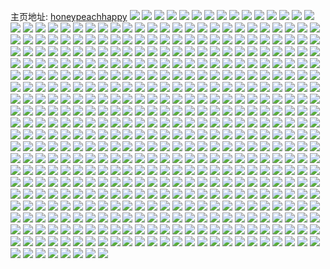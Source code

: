 主页地址: [honeypeachhappy](https://weibo.com/u/2913910483) 
![](https://wx4.sinaimg.cn/mw2000/adaebed3ly1gz2av16hdkj21ho1zk7wi.jpg) 
![](https://wx4.sinaimg.cn/mw2000/adaebed3ly1gz2av2di3fj21ho1zk4qq.jpg) 
![](https://wx4.sinaimg.cn/mw2000/adaebed3ly1gz2av3oim6j21ho1zk7wi.jpg) 
![](https://wx4.sinaimg.cn/mw2000/adaebed3ly1gz2av4x5hkj21ho1zk7wi.jpg) 
![](https://wx4.sinaimg.cn/mw2000/adaebed3ly1gz2av639dej21ho1zk4qq.jpg) 
![](https://wx4.sinaimg.cn/mw2000/adaebed3ly1gz2av7athgj21ho1zk7wi.jpg) 
![](https://wx4.sinaimg.cn/mw2000/adaebed3ly1gz2av8bi6wj21ho1zk7wi.jpg) 
![](https://wx4.sinaimg.cn/mw2000/adaebed3ly1gz2ata7w0aj21ho213b2a.jpg) 
![](https://wx4.sinaimg.cn/mw2000/adaebed3ly1gz2atb96j6j21ho20x7wi.jpg) 
![](https://wx4.sinaimg.cn/mw2000/adaebed3ly1gz2atcha8rj21ho20cb2a.jpg) 
![](https://wx4.sinaimg.cn/mw2000/adaebed3ly1gz2atdkaduj21ho20l7wi.jpg) 
![](https://wx4.sinaimg.cn/mw2000/adaebed3ly1gz2ateqbjwj21ho1zke82.jpg) 
![](https://wx4.sinaimg.cn/mw2000/adaebed3ly1gz2atg0pi6j21ho2077wi.jpg) 
![](https://wx4.sinaimg.cn/mw2000/adaebed3ly1gz2ath4sctj21ho1zvb2a.jpg) 
![](https://wx4.sinaimg.cn/mw2000/adaebed3ly1gz2atibysvj21ho1zke82.jpg) 
![](https://wx4.sinaimg.cn/mw2000/adaebed3ly1gz2atjkuk2j21ho1zke82.jpg) 
![](https://wx4.sinaimg.cn/mw2000/adaebed3ly1gz2atkq3j9j21ho1zkb2a.jpg) 
![](https://wx4.sinaimg.cn/mw2000/adaebed3ly1gz2at8uytdj21ho1zke82.jpg) 
![](https://wx4.sinaimg.cn/mw2000/adaebed3ly1gyx2wibv0uj20u014046z.jpg) 
![](https://wx4.sinaimg.cn/mw2000/adaebed3ly1gyx2witg16j20u014oguy.jpg) 
![](https://wx4.sinaimg.cn/mw2000/adaebed3ly1gyx2wjc96gj20u0158129.jpg) 
![](https://wx4.sinaimg.cn/mw2000/adaebed3ly1gyx2wjy670j20u0140aid.jpg) 
![](https://wx4.sinaimg.cn/mw2000/adaebed3ly1gyx2wkhieoj20u01407dk.jpg) 
![](https://wx4.sinaimg.cn/mw2000/adaebed3ly1gyx2wl2358j20u014cn6e.jpg) 
![](https://wx4.sinaimg.cn/mw2000/adaebed3ly1gyx2wma5zhj20u0145tho.jpg) 
![](https://wx4.sinaimg.cn/mw2000/adaebed3ly1gyx2wlq2szj20u01477d6.jpg) 
![](https://wx4.sinaimg.cn/mw2000/adaebed3ly1gyx2whtdk5j20u0140dpb.jpg) 
![](https://wx4.sinaimg.cn/mw2000/adaebed3ly1gymwh5ajcaj21ho1zknpd.jpg) 
![](https://wx4.sinaimg.cn/mw2000/adaebed3ly1gymwh6wf1zj21zk1zknpe.jpg) 
![](https://wx4.sinaimg.cn/mw2000/adaebed3ly1gymwh7xrtoj22c03401kz.jpg) 
![](https://wx4.sinaimg.cn/mw2000/adaebed3ly1gymwhah7hyj21ho1xsnpd.jpg) 
![](https://wx4.sinaimg.cn/mw2000/adaebed3ly1gymwhc6vxlj21ho21qu0x.jpg) 
![](https://wx4.sinaimg.cn/mw2000/adaebed3ly1gymwhd6sstj21gk1u6e81.jpg) 
![](https://wx4.sinaimg.cn/mw2000/adaebed3ly1gymwhfyi2oj21ca1zkqv5.jpg) 
![](https://wx4.sinaimg.cn/mw2000/adaebed3ly1gymwhheeu9j21ho1zkb29.jpg) 
![](https://wx4.sinaimg.cn/mw2000/adaebed3ly1gymwhj451bj21g220gu0x.jpg) 
![](https://wx4.sinaimg.cn/mw2000/adaebed3ly1gymwhkaegbj218w1vtx6p.jpg) 
![](https://wx4.sinaimg.cn/mw2000/adaebed3ly1gymwh44b2hj21bs1xcx6p.jpg) 
![](https://wx4.sinaimg.cn/mw2000/adaebed3ly1gymwhlkc6ej21b61wo4qq.jpg) 
![](https://wx4.sinaimg.cn/mw2000/adaebed3ly1gymwhn9x2ej22c03401ky.jpg) 
![](https://wx4.sinaimg.cn/mw2000/adaebed3ly1gymwhp7kccj21ho1zku0y.jpg) 
![](https://wx4.sinaimg.cn/mw2000/adaebed3ly1gymwhqhhgwj21zk1honpd.jpg) 
![](https://wx4.sinaimg.cn/mw2000/adaebed3ly1gylcbeze08j20u00u0438.jpg) 
![](https://wx4.sinaimg.cn/mw2000/adaebed3ly1gylcbffxeej20u0140gtf.jpg) 
![](https://wx4.sinaimg.cn/mw2000/adaebed3ly1gylcbg49euj20u0140qax.jpg) 
![](https://wx4.sinaimg.cn/mw2000/adaebed3ly1gylcbgl6cej20u00u0tg7.jpg) 
![](https://wx4.sinaimg.cn/mw2000/adaebed3ly1gylcbgw158j20u0140dmo.jpg) 
![](https://wx4.sinaimg.cn/mw2000/adaebed3ly1gylcbh9c34j20u0140grd.jpg) 
![](https://wx4.sinaimg.cn/mw2000/adaebed3ly1gylcbhzxrjj20u0140dmc.jpg) 
![](https://wx4.sinaimg.cn/mw2000/adaebed3ly1gylcbe3hlaj20u01450z3.jpg) 
![](https://wx4.sinaimg.cn/mw2000/adaebed3ly1gylcbjj54xj20u0140ahv.jpg) 
![](https://wx4.sinaimg.cn/mw2000/adaebed3ly1gylcbjtl5oj20u0140n3l.jpg) 
![](https://wx4.sinaimg.cn/mw2000/adaebed3ly1gylcbk5t0sj20u0140n4j.jpg) 
![](https://wx4.sinaimg.cn/mw2000/adaebed3ly1gylcbkj0xhj20u0140dms.jpg) 
![](https://wx4.sinaimg.cn/mw2000/adaebed3ly1gylcbl0pb3j20u0140wm5.jpg) 
![](https://wx4.sinaimg.cn/mw2000/adaebed3ly1gylcblhglpj20u0140460.jpg) 
![](https://wx4.sinaimg.cn/mw2000/adaebed3ly1gylcbj8chgj20u014010b.jpg) 
![](https://wx4.sinaimg.cn/mw2000/adaebed3ly1gylcbm0jbbj20u016bwms.jpg) 
![](https://wx4.sinaimg.cn/mw2000/adaebed3ly1gyko7kwu86j20n00j9tcg.jpg) 
![](https://wx4.sinaimg.cn/mw2000/adaebed3ly1gyko7k7uopj22c03401ky.jpg) 
![](https://wx4.sinaimg.cn/mw2000/adaebed3ly1gyk0ybn90pj21ho1zk1ky.jpg) 
![](https://wx4.sinaimg.cn/mw2000/adaebed3ly1gyj5e55davj20n01dse53.jpg) 
![](https://wx4.sinaimg.cn/mw2000/adaebed3ly1gyj5e6khyvj21ho1zkb29.jpg) 
![](https://wx4.sinaimg.cn/mw2000/adaebed3ly1gyj5e8d5tlj21ho1zku0x.jpg) 
![](https://wx4.sinaimg.cn/mw2000/adaebed3ly1gyj5e98u88j212q1pr4qp.jpg) 
![](https://wx4.sinaimg.cn/mw2000/adaebed3ly1gyj5eaz31cj21ho21cu0x.jpg) 
![](https://wx4.sinaimg.cn/mw2000/adaebed3ly1gyj5ebdvr4j20ld0z9ahq.jpg) 
![](https://wx4.sinaimg.cn/mw2000/adaebed3ly1gyj5ebo5afj20n010ujzz.jpg) 
![](https://wx4.sinaimg.cn/mw2000/adaebed3ly1gyj5ec3x19j20n010w7ew.jpg) 
![](https://wx4.sinaimg.cn/mw2000/adaebed3ly1gyj5ecycf3j234033ye82.jpg) 
![](https://wx4.sinaimg.cn/mw2000/adaebed3ly1gyj5edfhq2j20m510sqc4.jpg) 
![](https://wx4.sinaimg.cn/mw2000/adaebed3ly1gyj5eeo9pnj21d51uikjl.jpg) 
![](https://wx4.sinaimg.cn/mw2000/adaebed3ly1gyj5ef0xylj20n011lqay.jpg) 
![](https://wx4.sinaimg.cn/mw2000/adaebed3ly1gyi4khvpvij21ho1zkhdu.jpg) 
![](https://wx4.sinaimg.cn/mw2000/adaebed3ly1gyi4kj8hvrj21ho1zk4qq.jpg) 
![](https://wx4.sinaimg.cn/mw2000/adaebed3ly1gyi4kla1hoj21ho1zkb2a.jpg) 
![](https://wx4.sinaimg.cn/mw2000/adaebed3ly1gyi4kml6lkj21ho1zk7wi.jpg) 
![](https://wx4.sinaimg.cn/mw2000/adaebed3ly1gyi4ko2i7qj20n01dstvq.jpg) 
![](https://wx4.sinaimg.cn/mw2000/adaebed3ly1gyi4kpp6p3j21ho1zke82.jpg) 
![](https://wx4.sinaimg.cn/mw2000/adaebed3ly1gyi4kr8abuj21ho1zkkjm.jpg) 
![](https://wx4.sinaimg.cn/mw2000/adaebed3ly1gyi4ksthfnj21ho1zku0y.jpg) 
![](https://wx4.sinaimg.cn/mw2000/adaebed3ly1gyi4kuxjfkj21ho1zk1kz.jpg) 
![](https://wx4.sinaimg.cn/mw2000/adaebed3ly1gyi4kw9ul0j215p1t1kjl.jpg) 
![](https://wx4.sinaimg.cn/mw2000/adaebed3ly1gyi4kxhtj7j21b31zkb2a.jpg) 
![](https://wx4.sinaimg.cn/mw2000/adaebed3ly1gyi4kfvxfmj21f61v17wi.jpg) 
![](https://wx4.sinaimg.cn/mw2000/adaebed3ly1gyi4kyzz31j21ho1zk4qq.jpg) 
![](https://wx4.sinaimg.cn/mw2000/adaebed3ly1gyi4l10r30j21ho1zku0y.jpg) 
![](https://wx4.sinaimg.cn/mw2000/adaebed3ly1gyi4l3i2rcj21ho1zku0y.jpg) 
![](https://wx4.sinaimg.cn/mw2000/adaebed3ly1gyi4l543wij21h81zkx6q.jpg) 
![](https://wx4.sinaimg.cn/mw2000/adaebed3ly1gyi4l6iyesj22c033y4qt.jpg) 
![](https://wx4.sinaimg.cn/mw2000/adaebed3ly1gyi4l834qmj22c033y7wl.jpg) 
![](https://wx4.sinaimg.cn/mw2000/adaebed3ly1gygue0c2g7j21ho1zkhdu.jpg) 
![](https://wx4.sinaimg.cn/mw2000/adaebed3ly1gygue1ouhbj21ho1zkqv6.jpg) 
![](https://wx4.sinaimg.cn/mw2000/adaebed3ly1gygue3z9dej21ho1zkhdu.jpg) 
![](https://wx4.sinaimg.cn/mw2000/adaebed3ly1gygue5c3n7j21ho1zk4qq.jpg) 
![](https://wx4.sinaimg.cn/mw2000/adaebed3ly1gygue719nxj21ho1zke82.jpg) 
![](https://wx4.sinaimg.cn/mw2000/adaebed3ly1gygueap5eij21ho1zkhdu.jpg) 
![](https://wx4.sinaimg.cn/mw2000/adaebed3ly1gyguec839nj21ho1zkqv6.jpg) 
![](https://wx4.sinaimg.cn/mw2000/adaebed3ly1gyguednx8tj21dl1uw7wi.jpg) 
![](https://wx4.sinaimg.cn/mw2000/adaebed3ly1gygueeqgaaj21dg1eix6p.jpg) 
![](https://wx4.sinaimg.cn/mw2000/adaebed3ly1gygue971u0j21ho1zk4qr.jpg) 
![](https://wx4.sinaimg.cn/mw2000/adaebed3ly1gyguefk52vj21ho1zk1ky.jpg) 
![](https://wx4.sinaimg.cn/mw2000/adaebed3ly1gyguegwihcj21ho1zke82.jpg) 
![](https://wx4.sinaimg.cn/mw2000/adaebed3ly1gygueiwft5j21ho1zkqv6.jpg) 
![](https://wx4.sinaimg.cn/mw2000/adaebed3ly1gygudytd40j20yd19t1kx.jpg) 
![](https://wx4.sinaimg.cn/mw2000/adaebed3ly1gyguekk0nrj21ba1vt7wh.jpg) 
![](https://wx4.sinaimg.cn/mw2000/adaebed3ly1gyguemjjauj21ho1zkx6q.jpg) 
![](https://wx4.sinaimg.cn/mw2000/adaebed3ly1gyguenpj24j21dc1vtkjm.jpg) 
![](https://wx4.sinaimg.cn/mw2000/adaebed3ly1gyguep80ysj21ho1zk1kz.jpg) 
![](https://wx4.sinaimg.cn/mw2000/adaebed3ly1gygdz5tpilj20hs0hsjsk.jpg) 
![](https://wx4.sinaimg.cn/mw2000/adaebed3ly1gyeq3l6ogyj21ho1zknpd.jpg) 
![](https://wx4.sinaimg.cn/mw2000/adaebed3ly1gyeq3m6enoj21ho1zkx6p.jpg) 
![](https://wx4.sinaimg.cn/mw2000/adaebed3ly1gyeq3n4v14j22c0340kjl.jpg) 
![](https://wx4.sinaimg.cn/mw2000/adaebed3ly1gyeq3jwa1yj22c02c0qv6.jpg) 
![](https://wx4.sinaimg.cn/mw2000/adaebed3ly1gyeq3o3qy5j21ho1zknpd.jpg) 
![](https://wx4.sinaimg.cn/mw2000/adaebed3ly1gyeq49mu4wj22c0340kjl.jpg) 
![](https://wx4.sinaimg.cn/mw2000/adaebed3ly1gyeb6j0ss4j21hn21qb2a.jpg) 
![](https://wx4.sinaimg.cn/mw2000/adaebed3ly1gyeb6rgu63j21hn1zknpe.jpg) 
![](https://wx4.sinaimg.cn/mw2000/adaebed3ly1gyeb6vk1byj21hn20gu0x.jpg) 
![](https://wx4.sinaimg.cn/mw2000/adaebed3ly1gyeb6z0pzlj21hn1zkkjl.jpg) 
![](https://wx4.sinaimg.cn/mw2000/adaebed3ly1gyeb74v0p1j21hn1zkqv7.jpg) 
![](https://wx4.sinaimg.cn/mw2000/adaebed3ly1gyeb78mkeyj23402c0hdw.jpg) 
![](https://wx4.sinaimg.cn/mw2000/adaebed3ly1gyeb7cytyej23402c04qt.jpg) 
![](https://wx4.sinaimg.cn/mw2000/adaebed3ly1gyeb7gy9elj22c0340npg.jpg) 
![](https://wx4.sinaimg.cn/mw2000/adaebed3ly1gyeb7jp5i1j22c03401ky.jpg) 
![](https://wx4.sinaimg.cn/mw2000/adaebed3ly1gyeb6mj4tej22c0340kjn.jpg) 
![](https://wx4.sinaimg.cn/mw2000/adaebed3ly1gydduph8eoj21ho1zk7wi.jpg) 
![](https://wx4.sinaimg.cn/mw2000/adaebed3ly1gyd8eqgeoyj22c03401l2.jpg) 
![](https://wx4.sinaimg.cn/mw2000/adaebed3ly1gyd8ettu3uj22c0340x6r.jpg) 
![](https://wx4.sinaimg.cn/mw2000/adaebed3ly1gyd8ewg8woj22c0340b2c.jpg) 
![](https://wx4.sinaimg.cn/mw2000/adaebed3ly1gyd8f0pte1j22c0340u11.jpg) 
![](https://wx4.sinaimg.cn/mw2000/adaebed3ly1gyd8f42xrqj21ho1zke82.jpg) 
![](https://wx4.sinaimg.cn/mw2000/adaebed3ly1gyd8f7gnt3j21ho1zkb2a.jpg) 
![](https://wx4.sinaimg.cn/mw2000/adaebed3ly1gyd8emtpzcj21h01vlkjm.jpg) 
![](https://wx4.sinaimg.cn/mw2000/adaebed3ly1gyd8fb1w5ej21ho1zku0y.jpg) 
![](https://wx4.sinaimg.cn/mw2000/adaebed3ly1gyd8fdyx1zj21e41uwqv5.jpg) 
![](https://wx4.sinaimg.cn/mw2000/adaebed3ly1gyd8fhinc5j21ho1zk4qq.jpg) 
![](https://wx4.sinaimg.cn/mw2000/adaebed3ly1gyd8fkm88dj21ho1zk1ky.jpg) 
![](https://wx4.sinaimg.cn/mw2000/adaebed3ly1gyd8fnk4qlj21ag1xsx6p.jpg) 
![](https://wx4.sinaimg.cn/mw2000/adaebed3ly1gyd8fq51mhj22c033yqv7.jpg) 
![](https://wx4.sinaimg.cn/mw2000/adaebed3ly1gyd8ftvr0zj22c0340b2d.jpg) 
![](https://wx4.sinaimg.cn/mw2000/adaebed3ly1gyd8fxu5jbj21ho1zk7wi.jpg) 
![](https://wx4.sinaimg.cn/mw2000/adaebed3ly1gyd8fzz7ixj217z1lw7wh.jpg) 
![](https://wx4.sinaimg.cn/mw2000/adaebed3ly1gyd8g3wh95j21ho20ve82.jpg) 
![](https://wx4.sinaimg.cn/mw2000/adaebed3ly1gyd8eisc57j21ho1zkqv6.jpg) 
![](https://wx4.sinaimg.cn/mw2000/adaebed3ly1gyc3gu6yr0j21ho1zkx6p.jpg) 
![](https://wx4.sinaimg.cn/mw2000/adaebed3ly1gyc3gx4eqwj21ho1zku0x.jpg) 
![](https://wx4.sinaimg.cn/mw2000/adaebed3ly1gyc3h0paccj21ho1zk4qq.jpg) 
![](https://wx4.sinaimg.cn/mw2000/adaebed3ly1gyc3h3pn42j21ho1zk4qq.jpg) 
![](https://wx4.sinaimg.cn/mw2000/adaebed3ly1gyc3h6s1dsj21ho1zku0x.jpg) 
![](https://wx4.sinaimg.cn/mw2000/adaebed3ly1gyc3h9ocnrj21gy1ybu0x.jpg) 
![](https://wx4.sinaimg.cn/mw2000/adaebed3ly1gyc3hd5ufzj21ho1zkx6p.jpg) 
![](https://wx4.sinaimg.cn/mw2000/adaebed3ly1gyc3hfv5j8j21dx1wjnpd.jpg) 
![](https://wx4.sinaimg.cn/mw2000/adaebed3ly1gyc3hiodf5j21fd1vyu0x.jpg) 
![](https://wx4.sinaimg.cn/mw2000/adaebed3ly1gyc3hlpgiwj21ho1zk7wh.jpg) 
![](https://wx4.sinaimg.cn/mw2000/adaebed3ly1gyc3ho74stj21hc1pdnpd.jpg) 
![](https://wx4.sinaimg.cn/mw2000/adaebed3ly1gyc3hqiumcj21ho20xhdt.jpg) 
![](https://wx4.sinaimg.cn/mw2000/adaebed3ly1gyc3htewyej21ho20vnpd.jpg) 
![](https://wx4.sinaimg.cn/mw2000/adaebed3ly1gyc3hwbhsoj21ho1zku0x.jpg) 
![](https://wx4.sinaimg.cn/mw2000/adaebed3ly1gyc3gqzy3lj21ho1zknpd.jpg) 
![](https://wx4.sinaimg.cn/mw2000/adaebed3ly1gyc3gnygk5j21eg1zkhdt.jpg) 
![](https://wx4.sinaimg.cn/mw2000/adaebed3ly1gyc3hyv3y5j21ee1zke81.jpg) 
![](https://wx4.sinaimg.cn/mw2000/adaebed3ly1gyc3i1lhsij21e720fnpd.jpg) 
![](https://wx4.sinaimg.cn/mw2000/adaebed3ly1gyb0n9v9lvj21ho1zkx6p.jpg) 
![](https://wx4.sinaimg.cn/mw2000/adaebed3ly1gyb0n6jjdxj21ho1zku0x.jpg) 
![](https://wx4.sinaimg.cn/mw2000/adaebed3ly1gyb0ncih6mj21cj1xjhdt.jpg) 
![](https://wx4.sinaimg.cn/mw2000/adaebed3ly1gyb0neys01j21bp1zkkjl.jpg) 
![](https://wx4.sinaimg.cn/mw2000/adaebed3ly1gyb0ngoim8j21ho1zk7uu.jpg) 
![](https://wx4.sinaimg.cn/mw2000/adaebed3ly1gyaxbyjkhxj21ho1qfx6p.jpg) 
![](https://wx4.sinaimg.cn/mw2000/adaebed3ly1gyaxbzcedrj20n00u1ak3.jpg) 
![](https://wx4.sinaimg.cn/mw2000/adaebed3ly1gyaxc0wverj21ho2074qq.jpg) 
![](https://wx4.sinaimg.cn/mw2000/adaebed3ly1gyaxc2c9dkj21ho1zv7wi.jpg) 
![](https://wx4.sinaimg.cn/mw2000/adaebed3ly1gyaxbx88lfj21ho1zk1ky.jpg) 
![](https://wx4.sinaimg.cn/mw2000/adaebed3ly1gyaxc3rhygj21ho1zy1ky.jpg) 
![](https://wx4.sinaimg.cn/mw2000/adaebed3ly1gyaxc514xkj21ho1zk1ky.jpg) 
![](https://wx4.sinaimg.cn/mw2000/adaebed3ly1gyaxc6lzpwj21ho1zk7wi.jpg) 
![](https://wx4.sinaimg.cn/mw2000/adaebed3ly1gyaxc83xamj21ho1zk7wi.jpg) 
![](https://wx4.sinaimg.cn/mw2000/adaebed3ly1gy9tyjparaj21dx1zkx6p.jpg) 
![](https://wx4.sinaimg.cn/mw2000/adaebed3ly1gy9tymr8rcj21ho1zk4qq.jpg) 
![](https://wx4.sinaimg.cn/mw2000/adaebed3ly1gy9tyqgm9qj21ho1zk7wi.jpg) 
![](https://wx4.sinaimg.cn/mw2000/adaebed3ly1gy9tythhmtj21ho1zk7wi.jpg) 
![](https://wx4.sinaimg.cn/mw2000/adaebed3ly1gy9tyyvdruj21ho1zk7wi.jpg) 
![](https://wx4.sinaimg.cn/mw2000/adaebed3ly1gy9tz1ig3oj22c02c0b2b.jpg) 
![](https://wx4.sinaimg.cn/mw2000/adaebed3ly1gy9tz4dhbij20uk7x71l0.jpg) 
![](https://wx4.sinaimg.cn/mw2000/adaebed3ly1gy9tz63rraj23402byqv6.jpg) 
![](https://wx4.sinaimg.cn/mw2000/adaebed3ly1gy9tz76hd1j20n01dsk72.jpg) 
![](https://wx4.sinaimg.cn/mw2000/adaebed3ly1gy9g1q93h7j21ho1zku0x.jpg) 
![](https://wx4.sinaimg.cn/mw2000/adaebed3ly1gy8k26qfbqj21ho22sb1e.jpg) 
![](https://wx4.sinaimg.cn/mw2000/adaebed3ly1gy8k28tlr3j21ho21jhde.jpg) 
![](https://wx4.sinaimg.cn/mw2000/adaebed3ly1gy8k2ai33ej21a11vvtwh.jpg) 
![](https://wx4.sinaimg.cn/mw2000/adaebed3ly1gy8k2cmaqrj21ho20sb29.jpg) 
![](https://wx4.sinaimg.cn/mw2000/adaebed3ly1gy8k2e18ykj218v1sn1et.jpg) 
![](https://wx4.sinaimg.cn/mw2000/adaebed3ly1gy8k2geo0hj21ho1zkqv5.jpg) 
![](https://wx4.sinaimg.cn/mw2000/adaebed3ly1gy8k2iurplj21ho1zkkjl.jpg) 
![](https://wx4.sinaimg.cn/mw2000/adaebed3ly1gy8k2lr9pkj21ho1zkhdt.jpg) 
![](https://wx4.sinaimg.cn/mw2000/adaebed3ly1gy8k2otilqj21ho1zkkjl.jpg) 
![](https://wx4.sinaimg.cn/mw2000/adaebed3ly1gy8k24cm6ej216p1sskcw.jpg) 
![](https://wx4.sinaimg.cn/mw2000/adaebed3ly1gy8k2q4z26j216m1sv4iz.jpg) 
![](https://wx4.sinaimg.cn/mw2000/adaebed3ly1gy8k2rwszcj21ho2191kx.jpg) 
![](https://wx4.sinaimg.cn/mw2000/adaebed3ly1gy7qihnk6jj20zk1bek9u.jpg) 
![](https://wx4.sinaimg.cn/mw2000/adaebed3ly1gy7qiifu8bj20zk1beka6.jpg) 
![](https://wx4.sinaimg.cn/mw2000/adaebed3ly1gy7qiivjosj20zk0zkgw4.jpg) 
![](https://wx4.sinaimg.cn/mw2000/adaebed3ly1gy7qij9axpj20zk0zkgu6.jpg) 
![](https://wx4.sinaimg.cn/mw2000/adaebed3ly1gy7qigt3xlj20x1181162.jpg) 
![](https://wx4.sinaimg.cn/mw2000/adaebed3ly1gy7qikahslj20zk198na7.jpg) 
![](https://wx4.sinaimg.cn/mw2000/adaebed3ly1gy7qikvdvej20n00uv11p.jpg) 
![](https://wx4.sinaimg.cn/mw2000/adaebed3ly1gy74ig2vkfj22c033y4qq.jpg) 
![](https://wx4.sinaimg.cn/mw2000/adaebed3ly1gy74ih4t3sj21ex1udnpd.jpg) 
![](https://wx4.sinaimg.cn/mw2000/adaebed3ly1gy74ii8x6wj21ho1zkqv5.jpg) 
![](https://wx4.sinaimg.cn/mw2000/adaebed3ly1gy74iksvkkj23402byb2a.jpg) 
![](https://wx4.sinaimg.cn/mw2000/adaebed3ly1gy61w0pltzj20n00imq93.jpg) 
![](https://wx4.sinaimg.cn/mw2000/adaebed3ly1gy61w1i6n8j20mi0u011y.jpg) 
![](https://wx4.sinaimg.cn/mw2000/adaebed3ly1gy5f6rqetaj21ho1zk4qq.jpg) 
![](https://wx4.sinaimg.cn/mw2000/adaebed3ly1gy5f6v80o1j21ho1zk4qq.jpg) 
![](https://wx4.sinaimg.cn/mw2000/adaebed3ly1gy5f6zu57xj21ho1zke82.jpg) 
![](https://wx4.sinaimg.cn/mw2000/adaebed3ly1gy5f73aq6wj21ho1zk1ky.jpg) 
![](https://wx4.sinaimg.cn/mw2000/adaebed3ly1gy5f76gqmzj21ho1zk7wi.jpg) 
![](https://wx4.sinaimg.cn/mw2000/adaebed3ly1gy5f79l6wqj21ho20ix6p.jpg) 
![](https://wx4.sinaimg.cn/mw2000/adaebed3ly1gy5f7cnijbj21ho20j1ky.jpg) 
![](https://wx4.sinaimg.cn/mw2000/adaebed3ly1gy5f7fe5m6j21gx1sznpd.jpg) 
![](https://wx4.sinaimg.cn/mw2000/adaebed3ly1gy5f7iznf7j21ho1zkb2a.jpg) 
![](https://wx4.sinaimg.cn/mw2000/adaebed3ly1gy5f7m2r04j21ho1zke82.jpg) 
![](https://wx4.sinaimg.cn/mw2000/adaebed3ly1gy5f6nyinmj21ho1zkb2a.jpg) 
![](https://wx4.sinaimg.cn/mw2000/adaebed3ly1gy5f7pqjwij21ho1zk7wi.jpg) 
![](https://wx4.sinaimg.cn/mw2000/adaebed3ly1gy5f7ta6ruj21ho1zk7wi.jpg) 
![](https://wx4.sinaimg.cn/mw2000/adaebed3ly1gy5f7wei0mj21ho1zk4qq.jpg) 
![](https://wx4.sinaimg.cn/mw2000/adaebed3ly1gy5f7z8mbwj21971rvqv5.jpg) 
![](https://wx4.sinaimg.cn/mw2000/adaebed3ly1gy5f82nay6j21f11qou0x.jpg) 
![](https://wx4.sinaimg.cn/mw2000/adaebed3ly1gy5f86f3a0j21ho1zk1ky.jpg) 
![](https://wx4.sinaimg.cn/mw2000/adaebed3ly1gy5f89tfbej21ho1zk4qq.jpg) 
![](https://wx4.sinaimg.cn/mw2000/adaebed3ly1gy4ujohx4kj20jg0ykwk1.jpg) 
![](https://wx4.sinaimg.cn/mw2000/adaebed3ly1gy400g4kp2j21ho1zkhdt.jpg) 
![](https://wx4.sinaimg.cn/mw2000/adaebed3ly1gy400idiqmj21ho1zkkjl.jpg) 
![](https://wx4.sinaimg.cn/mw2000/adaebed3ly1gy400khq30j21ho1zke81.jpg) 
![](https://wx4.sinaimg.cn/mw2000/adaebed3ly1gy400nfua5j21ho1zkhdt.jpg) 
![](https://wx4.sinaimg.cn/mw2000/adaebed3ly1gy400dqrhnj21ho1zke81.jpg) 
![](https://wx4.sinaimg.cn/mw2000/adaebed3ly1gy400py84kj21ho1zkqv5.jpg) 
![](https://wx4.sinaimg.cn/mw2000/adaebed3ly1gy400sf7i9j21ho1zknpd.jpg) 
![](https://wx4.sinaimg.cn/mw2000/adaebed3ly1gy400wsvzjj214o1vf1gy.jpg) 
![](https://wx4.sinaimg.cn/mw2000/adaebed3ly1gy400v8rafj21ho1zkkjl.jpg) 
![](https://wx4.sinaimg.cn/mw2000/adaebed3ly1gy3qpj8wkrj22c03404qr.jpg) 
![](https://wx4.sinaimg.cn/mw2000/adaebed3ly1gy32a4cd52j21ho1zkb2a.jpg) 
![](https://wx4.sinaimg.cn/mw2000/adaebed3ly1gy32a5rpqxj21ho28i4qq.jpg) 
![](https://wx4.sinaimg.cn/mw2000/adaebed3ly1gy32a7xzdhj21ho1zkhdu.jpg) 
![](https://wx4.sinaimg.cn/mw2000/adaebed3ly1gy2v8tkth6j21ho21q7wi.jpg) 
![](https://wx4.sinaimg.cn/mw2000/adaebed3ly1gy2v8x5k3mj21ho1zkkjm.jpg) 
![](https://wx4.sinaimg.cn/mw2000/adaebed3ly1gy2v90gc5kj21ho1zkqv6.jpg) 
![](https://wx4.sinaimg.cn/mw2000/adaebed3ly1gy2v933gclj21ho1zk4qq.jpg) 
![](https://wx4.sinaimg.cn/mw2000/adaebed3ly1gy2v8qumnkj21ho1zkx6q.jpg) 
![](https://wx4.sinaimg.cn/mw2000/adaebed3ly1gy2v959mrlj21ho1zkqv5.jpg) 
![](https://wx4.sinaimg.cn/mw2000/adaebed3ly1gy2v97cpa7j21ho1zkkjl.jpg) 
![](https://wx4.sinaimg.cn/mw2000/adaebed3ly1gy2v9a3ofnj21ho1zk7wi.jpg) 
![](https://wx4.sinaimg.cn/mw2000/adaebed3ly1gy2v9bz6raj22802you0y.jpg) 
![](https://wx4.sinaimg.cn/mw2000/adaebed3ly1gy2v9dipjpj22802yonpe.jpg) 
![](https://wx4.sinaimg.cn/mw2000/adaebed3ly1gy2v9eg9y2j20ts0zqwrz.jpg) 
![](https://wx4.sinaimg.cn/mw2000/adaebed3ly1gy2l6qnkbnj21821pwnpd.jpg) 
![](https://wx4.sinaimg.cn/mw2000/adaebed3ly1gy2l6sxysij21c01thx6p.jpg) 
![](https://wx4.sinaimg.cn/mw2000/adaebed3ly1gy2l6omk5ej219z1rikjl.jpg) 
![](https://wx4.sinaimg.cn/mw2000/adaebed3ly1gy2l6w3mdgj21ho1zkkjm.jpg) 
![](https://wx4.sinaimg.cn/mw2000/adaebed3ly1gy2l6ynz8nj21ad1u2qv5.jpg) 
![](https://wx4.sinaimg.cn/mw2000/adaebed3ly1gy2l70lyoyj21ho1hoe81.jpg) 
![](https://wx4.sinaimg.cn/mw2000/adaebed3ly1gy1ul7l3w5j20u0140jyx.jpg) 
![](https://wx4.sinaimg.cn/mw2000/adaebed3ly1gy1ul87sa3j20u018o13q.jpg) 
![](https://wx4.sinaimg.cn/mw2000/adaebed3ly1gy1ul917x9j20u01404a5.jpg) 
![](https://wx4.sinaimg.cn/mw2000/adaebed3ly1gxzydwkz1bj20vg0u0jxw.jpg) 
![](https://wx4.sinaimg.cn/mw2000/adaebed3ly1gxyi9ltqb6j22c0340qv7.jpg) 
![](https://wx4.sinaimg.cn/mw2000/adaebed3ly1gxyi9n0ywwj20qo0zvn6x.jpg) 
![](https://wx4.sinaimg.cn/mw2000/adaebed3ly1gxyi9is56fj22c03404qq.jpg) 
![](https://wx4.sinaimg.cn/mw2000/adaebed3ly1gxyi9neokwj20u01hc13v.jpg) 
![](https://wx4.sinaimg.cn/mw2000/adaebed3ly1gxxdfqgyvdj20u0140n8t.jpg) 
![](https://wx4.sinaimg.cn/mw2000/adaebed3ly1gxxdfqqzfzj20n00p5tbo.jpg) 
![](https://wx4.sinaimg.cn/mw2000/adaebed3ly1gxxdfr0e4dj20u00u0wiz.jpg) 
![](https://wx4.sinaimg.cn/mw2000/adaebed3ly1gxxdfsvuysj20n01ds0xd.jpg) 
![](https://wx4.sinaimg.cn/mw2000/adaebed3ly1gxxdfty9zmj20u014013u.jpg) 
![](https://wx4.sinaimg.cn/mw2000/adaebed3ly1gxxdfuh66vj20u0140dln.jpg) 
![](https://wx4.sinaimg.cn/mw2000/adaebed3ly1gxxdfuvq0uj20n017twnt.jpg) 
![](https://wx4.sinaimg.cn/mw2000/adaebed3ly1gxxdfvaathj20u0140k0c.jpg) 
![](https://wx4.sinaimg.cn/mw2000/adaebed3ly1gxxdfvmualj20u00u0461.jpg) 
![](https://wx4.sinaimg.cn/mw2000/adaebed3ly1gxxdfwr2csj20u0140486.jpg) 
![](https://wx4.sinaimg.cn/mw2000/adaebed3ly1gxxdfxc95pj20u013vake.jpg) 
![](https://wx4.sinaimg.cn/mw2000/adaebed3ly1gxxdfpvn75j20u0140jzt.jpg) 
![](https://wx4.sinaimg.cn/mw2000/adaebed3ly1gxxdfxunftj21400u0k1f.jpg) 
![](https://wx4.sinaimg.cn/mw2000/adaebed3ly1gxx311nz31j20u013vake.jpg) 
![](https://wx4.sinaimg.cn/mw2000/adaebed3ly1gxx3120qu5j20u00u0461.jpg) 
![](https://wx4.sinaimg.cn/mw2000/adaebed3ly1gxx312ea3wj20u0140486.jpg) 
![](https://wx4.sinaimg.cn/mw2000/adaebed3ly1gxwsi3iwhtj20mi0u0tcc.jpg) 
![](https://wx4.sinaimg.cn/mw2000/adaebed3ly1gxwsi3xtzcj20mi0u040k.jpg) 
![](https://wx4.sinaimg.cn/mw2000/adaebed3ly1gxvkd4j2irj20u0140wki.jpg) 
![](https://wx4.sinaimg.cn/mw2000/adaebed3ly1gxvkd5nz29j20u0140q6t.jpg) 
![](https://wx4.sinaimg.cn/mw2000/adaebed3ly1gxv1pylcduj20mi0u0105.jpg) 
![](https://wx4.sinaimg.cn/mw2000/adaebed3ly1gxup0tol1lj21hf1zj1ky.jpg) 
![](https://wx4.sinaimg.cn/mw2000/adaebed3ly1gxup0ut41aj21hn1zke3z.jpg) 
![](https://wx4.sinaimg.cn/mw2000/adaebed3ly1gxup0vsrpoj21ho1zk4qq.jpg) 
![](https://wx4.sinaimg.cn/mw2000/adaebed3ly1gxup0whlssj21hn1zk1kx.jpg) 
![](https://wx4.sinaimg.cn/mw2000/adaebed3ly1gxup0x9956j21hn1zk1kx.jpg) 
![](https://wx4.sinaimg.cn/mw2000/adaebed3ly1gxup0sqg3ej21hn1zkhc8.jpg) 
![](https://wx4.sinaimg.cn/mw2000/adaebed3ly1gxup0y27wmj21ho1zke82.jpg) 
![](https://wx4.sinaimg.cn/mw2000/adaebed3ly1gxuf2uvf7sj22c0340e83.jpg) 
![](https://wx4.sinaimg.cn/mw2000/adaebed3ly1gxtp0fnevyj20n00mctcy.jpg) 
![](https://wx4.sinaimg.cn/mw2000/adaebed3ly1gxtp0pup2dj20hx0nt420.jpg) 
![](https://wx4.sinaimg.cn/mw2000/adaebed3ly1gxtp03oxxxj20u0140q9b.jpg) 
![](https://wx4.sinaimg.cn/mw2000/adaebed3ly1gxtp108onjj20u014vn6y.jpg) 
![](https://wx4.sinaimg.cn/mw2000/adaebed3ly1gxtp16dkrtj20u01407bv.jpg) 
![](https://wx4.sinaimg.cn/mw2000/adaebed3ly1gxtp1e8380j20u014yk0p.jpg) 
![](https://wx4.sinaimg.cn/mw2000/adaebed3ly1gxtp1sbimnj20u0140jz6.jpg) 
![](https://wx4.sinaimg.cn/mw2000/adaebed3ly1gxtp2rzlgej20u018btht.jpg) 
![](https://wx4.sinaimg.cn/mw2000/adaebed3ly1gxtp2t2rnyj20u019b46z.jpg) 
![](https://wx4.sinaimg.cn/mw2000/adaebed3ly1gxtp2tkp8fj20n00swtcw.jpg) 
![](https://wx4.sinaimg.cn/mw2000/adaebed3ly1gxtp2u95tmj20u0115ala.jpg) 
![](https://wx4.sinaimg.cn/mw2000/adaebed3ly1gxsfkemo7hj20y219s4nu.jpg) 
![](https://wx4.sinaimg.cn/mw2000/adaebed3ly1gxsfkfnf94j21151bk4qb.jpg) 
![](https://wx4.sinaimg.cn/mw2000/adaebed3ly1gxsfkgs1u8j21ho1hohdt.jpg) 
![](https://wx4.sinaimg.cn/mw2000/adaebed3ly1gxsfki4jbsj21ho1zk7wi.jpg) 
![](https://wx4.sinaimg.cn/mw2000/adaebed3ly1gxsfkcmny2j21ho1zkhdt.jpg) 
![](https://wx4.sinaimg.cn/mw2000/adaebed3ly1gxsfkkj5rsj22c0340b2b.jpg) 
![](https://wx4.sinaimg.cn/mw2000/adaebed3ly1gxrntmvo26j20st1elqda.jpg) 
![](https://wx4.sinaimg.cn/mw2000/adaebed3ly1gxrntn7t4lj20u01baajc.jpg) 
![](https://wx4.sinaimg.cn/mw2000/adaebed3ly1gxrntnjuvfj20mi0u0471.jpg) 
![](https://wx4.sinaimg.cn/mw2000/adaebed3ly1gxrgmbhlbwj20u0141qf5.jpg) 
![](https://wx4.sinaimg.cn/mw2000/adaebed3ly1gxrgm8ot0jj20u0141qea.jpg) 
![](https://wx4.sinaimg.cn/mw2000/adaebed3ly1gxrgme0ylpj20u014jgwe.jpg) 
![](https://wx4.sinaimg.cn/mw2000/adaebed3ly1gxrgmh05e8j20u0140k2l.jpg) 
![](https://wx4.sinaimg.cn/mw2000/adaebed3ly1gxr21edebrj22182u21kz.jpg) 
![](https://wx4.sinaimg.cn/mw2000/adaebed3ly1gxr0zgi275j20u00u0q8z.jpg) 
![](https://wx4.sinaimg.cn/mw2000/adaebed3ly1gxr0zgvt4xj20wi0vsn6n.jpg) 
![](https://wx4.sinaimg.cn/mw2000/adaebed3ly1gxqcs902e5j20u014046v.jpg) 
![](https://wx4.sinaimg.cn/mw2000/adaebed3ly1gxqcsa3od2j20zi0u0n75.jpg) 
![](https://wx4.sinaimg.cn/mw2000/adaebed3ly1gxqcsb875oj20u0140n64.jpg) 
![](https://wx4.sinaimg.cn/mw2000/adaebed3ly1gxqcsc8kc4j20u0140wpo.jpg) 
![](https://wx4.sinaimg.cn/mw2000/adaebed3ly1gxqcscymzqj20u0140wp6.jpg) 
![](https://wx4.sinaimg.cn/mw2000/adaebed3ly1gxq4aq4948j21ho1zknpd.jpg) 
![](https://wx4.sinaimg.cn/mw2000/adaebed3ly1gxq4apk8n3j219e1zk4qp.jpg) 
![](https://wx4.sinaimg.cn/mw2000/adaebed3ly1gxq4ar3bouj21ho1zkkjl.jpg) 
![](https://wx4.sinaimg.cn/mw2000/adaebed3ly1gxq4arjxssj21ho1zkhdt.jpg) 
![](https://wx4.sinaimg.cn/mw2000/adaebed3ly1gxq4asidfxj219u1zk7wh.jpg) 
![](https://wx4.sinaimg.cn/mw2000/adaebed3ly1gxq4at1j84j217a1zknpd.jpg) 
![](https://wx4.sinaimg.cn/mw2000/adaebed3ly1gxq4autymuj21ho1zkhdt.jpg) 
![](https://wx4.sinaimg.cn/mw2000/adaebed3ly1gxq4avm8lzj219u1zk7wh.jpg) 
![](https://wx4.sinaimg.cn/mw2000/adaebed3ly1gxq4aw5c66j216r1zkb29.jpg) 
![](https://wx4.sinaimg.cn/mw2000/adaebed3ly1gxq4atvfvqj218c1zk7wh.jpg) 
![](https://wx4.sinaimg.cn/mw2000/adaebed3ly1gxpwowkrxxj20u01h7468.jpg) 
![](https://wx4.sinaimg.cn/mw2000/adaebed3ly1gxpwowxjaqj20u0140n96.jpg) 
![](https://wx4.sinaimg.cn/mw2000/adaebed3ly1gxpwowadvbj20u0140tfs.jpg) 
![](https://wx4.sinaimg.cn/mw2000/adaebed3ly1gxpwox4ar5j20u0140jx0.jpg) 
![](https://wx4.sinaimg.cn/mw2000/adaebed3ly1gxo4e8ohs0j20n00lgjwr.jpg) 
![](https://wx4.sinaimg.cn/mw2000/adaebed3ly1gxo4e9p1vtj22c02c0b2c.jpg) 
![](https://wx4.sinaimg.cn/mw2000/adaebed3ly1gxnmg22krzj20u0140gwv.jpg) 
![](https://wx4.sinaimg.cn/mw2000/adaebed3ly1gxn10nbm5aj20n01dsnpd.jpg) 
![](https://wx4.sinaimg.cn/mw2000/adaebed3ly1gxln8c5rolj22c0340qv7.jpg) 
![](https://wx4.sinaimg.cn/mw2000/adaebed3ly1gxlmeb5kxdj22c033yx6s.jpg) 
![](https://wx4.sinaimg.cn/mw2000/adaebed3ly1gxlmec5hfjj22c0340e84.jpg) 
![](https://wx4.sinaimg.cn/mw2000/adaebed3ly1gxlmeczs0xj22c0340b2c.jpg) 
![](https://wx4.sinaimg.cn/mw2000/adaebed3ly1gxlmedwp4aj22c0340npg.jpg) 
![](https://wx4.sinaimg.cn/mw2000/adaebed3ly1gxlmefcdozj22c0340qv8.jpg) 
![](https://wx4.sinaimg.cn/mw2000/adaebed3ly1gxlmeg753jj21zk1hn7wi.jpg) 
![](https://wx4.sinaimg.cn/mw2000/adaebed3ly1gxlmea0rb7j23402c0e84.jpg) 
![](https://wx4.sinaimg.cn/mw2000/adaebed3ly1gxlmeh69zmj22tl2c0u0z.jpg) 
![](https://wx4.sinaimg.cn/mw2000/adaebed3ly1gxlmei03dhj22c02x0kjn.jpg) 
![](https://wx4.sinaimg.cn/mw2000/adaebed3ly1gxkpvvqjw3j21ho1zkb29.jpg) 
![](https://wx4.sinaimg.cn/mw2000/adaebed3ly1gxkpvw6dq9j21gf1zk1ky.jpg) 
![](https://wx4.sinaimg.cn/mw2000/adaebed3ly1gxkpvww9n4j21fi1uwno8.jpg) 
![](https://wx4.sinaimg.cn/mw2000/adaebed3ly1gxkpvxdt87j21dl1zkhch.jpg) 
![](https://wx4.sinaimg.cn/mw2000/adaebed3ly1gxkpvxsfmqj21en1z8b29.jpg) 
![](https://wx4.sinaimg.cn/mw2000/adaebed3ly1gxkpvyf8ydj21ex1zkqv5.jpg) 
![](https://wx4.sinaimg.cn/mw2000/adaebed3ly1gxkpvz75w0j21eu1zkx6p.jpg) 
![](https://wx4.sinaimg.cn/mw2000/adaebed3ly1gxkpw04yx4j21e91zknpd.jpg) 
![](https://wx4.sinaimg.cn/mw2000/adaebed3ly1gxkpw0zhsdj21cv1zke82.jpg) 
![](https://wx4.sinaimg.cn/mw2000/adaebed3ly1gxkhlx73mij21j01j0hdu.jpg) 
![](https://wx4.sinaimg.cn/mw2000/adaebed3ly1gxkhlydm62j22c0340hdw.jpg) 
![](https://wx4.sinaimg.cn/mw2000/adaebed3ly1gxkhlzh9xmj22c0340qv7.jpg) 
![](https://wx4.sinaimg.cn/mw2000/adaebed3ly1gxkhm0y8tej22c0340u10.jpg) 
![](https://wx4.sinaimg.cn/mw2000/adaebed3ly1gxkhm2gjhbj22c033ynpf.jpg) 
![](https://wx4.sinaimg.cn/mw2000/adaebed3ly1gxkhm3b56sj22c033ynpe.jpg) 
![](https://wx4.sinaimg.cn/mw2000/adaebed3ly1gxkhm50vs0j22c033yb2b.jpg) 
![](https://wx4.sinaimg.cn/mw2000/adaebed3ly1gxkhm7e6f0j22c033ye84.jpg) 
![](https://wx4.sinaimg.cn/mw2000/adaebed3ly1gxkhlvplzoj22c033ykjo.jpg) 
![](https://wx4.sinaimg.cn/mw2000/adaebed3ly1gxj98d6z9ij22c03407wj.jpg) 
![](https://wx4.sinaimg.cn/mw2000/adaebed3ly1gxj98ebcjhj22c03404qs.jpg) 
![](https://wx4.sinaimg.cn/mw2000/adaebed3ly1gxj98fdbiaj22c03404qs.jpg) 
![](https://wx4.sinaimg.cn/mw2000/adaebed3ly1gxj98g61ewj22c03404qs.jpg) 
![](https://wx4.sinaimg.cn/mw2000/adaebed3ly1gxj98gqgs0j21ho1zk7wi.jpg) 
![](https://wx4.sinaimg.cn/mw2000/adaebed3ly1gxj98h4zx8j20zk1hcx6n.jpg) 
![](https://wx4.sinaimg.cn/mw2000/adaebed3ly1gxj98hpx0oj20zk1benhr.jpg) 
![](https://wx4.sinaimg.cn/mw2000/adaebed3ly1gxj98i8sqrj21f91szu0x.jpg) 
![](https://wx4.sinaimg.cn/mw2000/adaebed3ly1gxj98ivoekj22c02c0x6q.jpg) 
![](https://wx4.sinaimg.cn/mw2000/adaebed3ly1gxhrb3v2o6j20u00u0wky.jpg) 
![](https://wx4.sinaimg.cn/mw2000/adaebed3ly1gxhrb46mjoj20u00u0446.jpg) 
![](https://wx4.sinaimg.cn/mw2000/adaebed3ly1gxhrb4m400j20u00u0n3n.jpg) 
![](https://wx4.sinaimg.cn/mw2000/adaebed3ly1gxh7dkn13zj20ux1ntax7.jpg) 
![](https://wx4.sinaimg.cn/mw2000/adaebed3ly1gxh7dn1ps3j20vd1gr4ql.jpg) 
![](https://wx4.sinaimg.cn/mw2000/adaebed3ly1gxh7dnon0fj218v1wvhdt.jpg) 
![](https://wx4.sinaimg.cn/mw2000/adaebed3ly1gxh7dofmtij21ca1zk1kx.jpg) 
![](https://wx4.sinaimg.cn/mw2000/adaebed3ly1gxh7dpng57j21a11rau0x.jpg) 
![](https://wx4.sinaimg.cn/mw2000/adaebed3ly1gxh7dqmd6xj21ed1x0qv5.jpg) 
![](https://wx4.sinaimg.cn/mw2000/adaebed3ly1gxgpe1d6loj22c02c0hdv.jpg) 
![](https://wx4.sinaimg.cn/mw2000/adaebed3ly1gxgpdz5dtjj22c02c0e83.jpg) 
![](https://wx4.sinaimg.cn/mw2000/adaebed3ly1gxezbzj7akj20u0140aih.jpg) 
![](https://wx4.sinaimg.cn/mw2000/adaebed3ly1gxezbzy98tj20hk0twgs5.jpg) 
![](https://wx4.sinaimg.cn/mw2000/adaebed3ly1gxehcj29h6j20mi0u07ej.jpg) 
![](https://wx4.sinaimg.cn/mw2000/adaebed3ly1gxehcjr6i7j20u011hdu2.jpg) 
![](https://wx4.sinaimg.cn/mw2000/adaebed3ly1gxehck5foxj20u011u7ca.jpg) 
![](https://wx4.sinaimg.cn/mw2000/adaebed3ly1gxehckm7vbj21400u013d.jpg) 
![](https://wx4.sinaimg.cn/mw2000/adaebed3ly1gxebpi2l5vj20u0140dm1.jpg) 
![](https://wx4.sinaimg.cn/mw2000/adaebed3ly1gxebroke61j20mi0u0tg6.jpg) 
![](https://wx4.sinaimg.cn/mw2000/adaebed3ly1gxdqru33fqj22c03404qr.jpg) 
![](https://wx4.sinaimg.cn/mw2000/adaebed3ly1gxdqrve7ioj20n00nutd1.jpg) 
![](https://wx4.sinaimg.cn/mw2000/adaebed3ly1gxdk73iw3gj20mi0u049c.jpg) 
![](https://wx4.sinaimg.cn/mw2000/adaebed3ly1gxdk745z1hj20lr12ogxr.jpg) 
![](https://wx4.sinaimg.cn/mw2000/adaebed3ly1gxdk74s9acj20q01a8e00.jpg) 
![](https://wx4.sinaimg.cn/mw2000/adaebed3ly1gxdk732mkuj20u01hc4m4.jpg) 
![](https://wx4.sinaimg.cn/mw2000/adaebed3ly1gxdk75nui1j20u01hch7s.jpg) 
![](https://wx4.sinaimg.cn/mw2000/adaebed3ly1gxdk764ll1j21c50r3qmu.jpg) 
![](https://wx4.sinaimg.cn/mw2000/adaebed3ly1gxa70svsajj20u013zane.jpg) 
![](https://wx4.sinaimg.cn/mw2000/adaebed3ly1gxa70ttiiqj20u013z45u.jpg) 
![](https://wx4.sinaimg.cn/mw2000/adaebed3ly1gxa70r0vt6j20cg09dt9z.jpg) 
![](https://wx4.sinaimg.cn/mw2000/adaebed3ly1gxa70u8xxkj21ho1zke81.jpg) 
![](https://wx4.sinaimg.cn/mw2000/adaebed3ly1gxa70v5zhlj21hc1xgu0x.jpg) 
![](https://wx4.sinaimg.cn/mw2000/adaebed3ly1gxa70wxw60j21n322sb2a.jpg) 
![](https://wx4.sinaimg.cn/mw2000/adaebed3ly1gxa70y3v83j20u01404bz.jpg) 
![](https://wx4.sinaimg.cn/mw2000/adaebed3ly1gx8hsk7da5j20u011h45h.jpg) 
![](https://wx4.sinaimg.cn/mw2000/adaebed3ly1gx8dwuu7rwj20m80m8dgt.jpg) 
![](https://wx4.sinaimg.cn/mw2000/adaebed3ly1gx576qhihzj20u013zajp.jpg) 
![](https://wx4.sinaimg.cn/mw2000/adaebed3ly1gx576r0ffpj20u0140gwa.jpg) 
![](https://wx4.sinaimg.cn/mw2000/adaebed3ly1gx576ri4hnj20u0140ale.jpg) 
![](https://wx4.sinaimg.cn/mw2000/adaebed3ly1gx576rzgajj20u01404b9.jpg) 
![](https://wx4.sinaimg.cn/mw2000/adaebed3ly1gx43apdr6lj21wu1dt1kx.jpg) 
![](https://wx4.sinaimg.cn/mw2000/adaebed3ly1gx43aq7k6yj21wu1gd4qp.jpg) 
![](https://wx4.sinaimg.cn/mw2000/adaebed3ly1gx43aofvvyj20mi0u07d1.jpg) 
![](https://wx4.sinaimg.cn/mw2000/adaebed3ly1gx3aow0lnbj20n014hame.jpg) 
![](https://wx4.sinaimg.cn/mw2000/adaebed3ly1gx1y4zq9l0j21hj1zvqv6.jpg) 
![](https://wx4.sinaimg.cn/mw2000/adaebed3ly1gx1y51szw1j21ho1zk1kz.jpg) 
![](https://wx4.sinaimg.cn/mw2000/adaebed3ly1gx1y53qo9wj22c03407wi.jpg) 
![](https://wx4.sinaimg.cn/mw2000/adaebed3ly1gx1ur6u5lrj20mi0u0nh1.jpg) 
![](https://wx4.sinaimg.cn/mw2000/adaebed3ly1gx1ur7d2avj20mi0u0wz1.jpg) 
![](https://wx4.sinaimg.cn/mw2000/adaebed3ly1gx1ur7wk56j20mi0u0ne7.jpg) 
![](https://wx4.sinaimg.cn/mw2000/adaebed3ly1gwxifax3rnj20u00u0dpl.jpg) 
![](https://wx4.sinaimg.cn/mw2000/adaebed3ly1gwxifbba5tj20hm0hm0wd.jpg) 
![](https://wx4.sinaimg.cn/mw2000/adaebed3ly1gwxifah3hoj20u0140qah.jpg) 
![](https://wx4.sinaimg.cn/mw2000/adaebed3ly1gwxifbwvi1j212c0oyto0.jpg) 
![](https://wx4.sinaimg.cn/mw2000/adaebed3ly1gwxifct57bj20mi0u045k.jpg) 
![](https://wx4.sinaimg.cn/mw2000/adaebed3ly1gwxifdbicsj20u0198k3y.jpg) 
![](https://wx4.sinaimg.cn/mw2000/adaebed3ly1gwxife4ssoj21400u07jv.jpg) 
![](https://wx4.sinaimg.cn/mw2000/adaebed3ly1gwxifed8a0j20n01dsdmq.jpg) 
![](https://wx4.sinaimg.cn/mw2000/adaebed3ly1gwxiffzns3j20n01dsb29.jpg) 
![](https://wx4.sinaimg.cn/mw2000/adaebed3ly1gwwhiiympqj21ho1zknii.jpg) 
![](https://wx4.sinaimg.cn/mw2000/adaebed3ly1gwvr14vfnaj20u010xtil.jpg) 
![](https://wx4.sinaimg.cn/mw2000/adaebed3ly1gwvr14kkpvj20u013g44g.jpg) 
![](https://wx4.sinaimg.cn/mw2000/adaebed3ly1gwvr158pyij20n00tf115.jpg) 
![](https://wx4.sinaimg.cn/mw2000/adaebed3ly1gwv3ro1b3hj20dq0citbd.jpg) 
![](https://wx4.sinaimg.cn/mw2000/adaebed3ly1gwv3rohvitj20n00ubgy0.jpg) 
![](https://wx4.sinaimg.cn/mw2000/adaebed3ly1gwv3rp3h4lj20n00u4k33.jpg) 
![](https://wx4.sinaimg.cn/mw2000/adaebed3ly1gwv3rpm3kgj20n00u6n92.jpg) 
![](https://wx4.sinaimg.cn/mw2000/adaebed3ly1gwv3rq2d0wj20n00ue14g.jpg) 
![](https://wx4.sinaimg.cn/mw2000/adaebed3ly1gwv3rmw9tij22c0340x6q.jpg) 
![](https://wx4.sinaimg.cn/mw2000/adaebed3ly1gwv3rqk19pj20lu126n6l.jpg) 
![](https://wx4.sinaimg.cn/mw2000/adaebed3ly1gwtu9ap8c7j20n00mz44c.jpg) 
![](https://wx4.sinaimg.cn/mw2000/adaebed3ly1gwtu9c1holj22c03407wl.jpg) 
![](https://wx4.sinaimg.cn/mw2000/adaebed3ly1gwtu9f2ckyj22c0340b2b.jpg) 
![](https://wx4.sinaimg.cn/mw2000/adaebed3ly1gwtu9fibdtj21hi19y1et.jpg) 
![](https://wx4.sinaimg.cn/mw2000/adaebed3ly1gwtu9gerigj22c0340qv7.jpg) 
![](https://wx4.sinaimg.cn/mw2000/adaebed3ly1gwtu9hi5c9j22c0340npf.jpg) 
![](https://wx4.sinaimg.cn/mw2000/adaebed3ly1gwtu9i059vj21zk1zk7wh.jpg) 
![](https://wx4.sinaimg.cn/mw2000/adaebed3ly1gwtu9in51ij21ho1zkkjl.jpg) 
![](https://wx4.sinaimg.cn/mw2000/adaebed3ly1gwtu9j0c1sj21ez1vx4mr.jpg) 
![](https://wx4.sinaimg.cn/mw2000/adaebed3ly1gwtu9j9bevj20mu0v2dmp.jpg) 
![](https://wx4.sinaimg.cn/mw2000/adaebed3ly1gwtu9ji3pyj20n012yqat.jpg) 
![](https://wx4.sinaimg.cn/mw2000/adaebed3ly1gwtu9a81pvj234033yhdu.jpg) 
![](https://wx4.sinaimg.cn/mw2000/adaebed3ly1gwtu9jrd09j20j20xpk06.jpg) 
![](https://wx4.sinaimg.cn/mw2000/adaebed3ly1gwtu9k02n0j20g50gwtci.jpg) 
![](https://wx4.sinaimg.cn/mw2000/adaebed3ly1gwtu9kpulij20ys1p67wh.jpg) 
![](https://wx4.sinaimg.cn/mw2000/adaebed3ly1gwtu9m04h9j21h51yz7wi.jpg) 
![](https://wx4.sinaimg.cn/mw2000/adaebed3ly1gwtu9n80daj21ho1ho4qp.jpg) 
![](https://wx4.sinaimg.cn/mw2000/adaebed3ly1gwtu9nxdehj216p1xcha2.jpg) 
![](https://wx4.sinaimg.cn/mw2000/adaebed3ly1gwsa1p1g1aj20n00qydo1.jpg) 
![](https://wx4.sinaimg.cn/mw2000/adaebed3ly1gwsa1okforj20u01hddo6.jpg) 
![](https://wx4.sinaimg.cn/mw2000/adaebed3ly1gwq2vsizioj214a0u0q6b.jpg) 
![](https://wx4.sinaimg.cn/mw2000/adaebed3ly1gwq2vtooo2j20j60pkq6b.jpg) 
![](https://wx4.sinaimg.cn/mw2000/adaebed3ly1gwq2vr3sswj20j60pkn09.jpg) 
![](https://wx4.sinaimg.cn/mw2000/adaebed3ly1gwmkif7hqqj20u0140wq0.jpg) 
![](https://wx4.sinaimg.cn/mw2000/adaebed3ly1gwmkiet31jj22c02c0qv6.jpg) 
![](https://wx4.sinaimg.cn/mw2000/adaebed3ly1gwmkig12u0j22c02c0qv6.jpg) 
![](https://wx4.sinaimg.cn/mw2000/adaebed3ly1gwc5fbdt60j22c02c0kjm.jpg) 
![](https://wx4.sinaimg.cn/mw2000/adaebed3ly1gwc5fce1f7j22c02c07wj.jpg) 
![](https://wx4.sinaimg.cn/mw2000/adaebed3ly1gwc5faia5rj22c02c0hdu.jpg) 
![](https://wx4.sinaimg.cn/mw2000/adaebed3ly1gwbmmev5ggj20u00u0k2a.jpg) 
![](https://wx4.sinaimg.cn/mw2000/adaebed3ly1gwbjfv7ru0j20u0140153.jpg) 
![](https://wx4.sinaimg.cn/mw2000/adaebed3ly1gwbjfup7auj20u0140127.jpg) 
![](https://wx4.sinaimg.cn/mw2000/adaebed3ly1gwbjfvpla7j20u0140wpl.jpg) 
![](https://wx4.sinaimg.cn/mw2000/adaebed3ly1gwbjg30kirj20u01407bm.jpg) 
![](https://wx4.sinaimg.cn/mw2000/adaebed3ly1gwbjg3bgnqj20u0140457.jpg) 
![](https://wx4.sinaimg.cn/mw2000/adaebed3ly1gwa2ybgpz1j20u00u0n3d.jpg) 
![](https://wx4.sinaimg.cn/mw2000/adaebed3ly1gwa2yc0t1wj20u00u0q9l.jpg) 
![](https://wx4.sinaimg.cn/mw2000/adaebed3ly1gwa2ycie26j20u00u07ao.jpg) 
![](https://wx4.sinaimg.cn/mw2000/adaebed3ly1gw8vgteorej20s6168ado.jpg) 
![](https://wx4.sinaimg.cn/mw2000/adaebed3ly1gw82fo0i1kj218h1nbhdt.jpg) 
![](https://wx4.sinaimg.cn/mw2000/adaebed3ly1gw82foutmlj21ho1zkqv5.jpg) 
![](https://wx4.sinaimg.cn/mw2000/adaebed3ly1gw82fpdjeoj21ho1zknpd.jpg) 
![](https://wx4.sinaimg.cn/mw2000/adaebed3ly1gw82fpwkslj21ho1zke81.jpg) 
